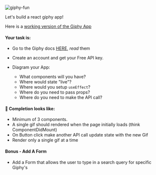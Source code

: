 ![giphy-fun](https://i.imgur.com/wAgoirm.png)

Let's build a react giphy app!

Here is a [working version of the Giphy App](https://pl515.csb.app/)

#### Your task is:
* Go to the Giphy docs [HERE](https://developers.giphy.com/docs/), _read_ them
* Create an account and get your Free API key.

* Diagram your App:
  * What components will you have?
  * Where would state "live"?
  * Where would you setup  `useEffect`?
  * Where do you need to pass props?
  * Where do you need to make the API call?

#### 🚀 Completion looks like:

* Minimum of 3 components.
* A single gif should rendered when the page initially loads (think ComponentDidMount)
* On Button click make another API call update state with the new Gif
* Render only a single gif at a time

#### Bonus - Add A Form

- Add a Form that allows the user to type in a search query for specific Giphy's

